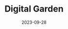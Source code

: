 ---
title: "Digital Garden"
date: 2023-09-28
summary: "A collection of thoughts and articles at different development stages"
---